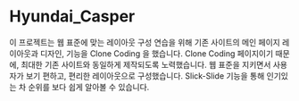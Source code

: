 # Hyundai_Casper

이 프로젝트는 웹 표준에 맞는 레이아웃 구성 연습을 위해 기존 사이트의 메인 페이지 레이아웃과 디자인, 기능을 Clone Coding 을 했습니다. Clone Coding 페이지이기 때문에, 최대한 기존 사이트와 동일하게 제작되도록 노력했습니다. 웹 표준을 지키면서 사용자가 보기 편하고, 편리한 레이아웃으로 구성했습니다. Slick-Slide 기능을 통해 인기있는 차 순위를 보다 쉽게 알아볼 수 있습니다.

